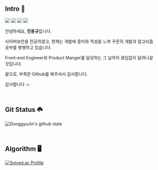 ## Intro 🙉

<a href="https://slumpdev.tistory.com" target="_blank"><img src="https://img.shields.io/badge/Blog-000000.svg?style=flat-square&logo=Tistory&logoColor=white"/></a>
<a href="https://www.instagram.com/d_inggyu" target="_blank"><img src="https://img.shields.io/badge/Instagram-F70165.svg?style=flat-square&logo=Instagram&logoColor=white"/></a>
<a href="https://mail.naver.com" target="_blank"><img src="https://img.shields.io/badge/jdk2531@naver.com-04CF5C.svg?style=flat-square&logo=Gmail&logoColor=white"/></a>
<a href="https://www.google.com/gmail" target="_blank"><img src="https://img.shields.io/badge/jdk2531@gmail.com-EA4335.svg?style=flat-square&logo=Gmail&logoColor=white"/></a>

안녕하세요, **진동규**입니다.

사이버보안을 전공하였고, 현재는 개발에 흥미와 적성을 느껴 
꾸준히 개발과 알고리즘 공부를 병행하고 있습니다.

Front-end Engineer와 Product Manger를 달성하는 
그 날까지 끊임없이 달려나갈 것입니다.

끝으로, 부족한 Github를 봐주셔서 감사합니다.

감사합니다 ☺️

<br/>

<!-- ### Most Tech Stack ✏️
![Top Langs](https://github-readme-stats-git-masterrstaa-rickstaa.vercel.app/api/top-langs/?username=DonggyuJin&layout=compact&theme=tokyonight)
<br/>
<br/> -->

## Git Status ☘️

![DonggyuJin's github stats](https://github-readme-stats-git-masterrstaa-rickstaa.vercel.app/api?username=DonggyuJin&show_icons=true&theme=tokyonight)

<br/>

## Algorithm 🖥️

[![Solved.ac Profile](http://mazassumnida.wtf/api/v2/generate_badge?boj=jdk2531)](https://solved.ac/jdk2531/)

<br/>
